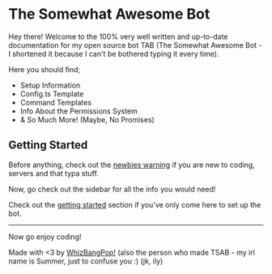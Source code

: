 # The Somewhat Awesome Bot

Hey there! Welcome to the 100% very well written and up-to-date documentation for my open source bot TAB (The Somewhat Awesome Bot - I shortened it because I can't be bothered typing it every time).

Here you should find;

- Setup Information
- Config.ts Template
- Command Templates
- Info About the Permissions System
- & So Much More! (Maybe, No Promises)

## Getting Started

Before anything, check out the [newbies warning](/newbieWarning) if you are new to coding, servers and that typa stuff.

Now, go check out the sidebar for all the info you would need!

Check out the [getting started](/gettingStarted/installation) section if you've only come here to set up the bot.

-----

Now go enjoy coding! 

Made with <3 by [WhizBangPop!](https://whizbangpop.carrd.com) (also the person who made TSAB - my irl name is Summer, just to confuse you :) (jk, ily)